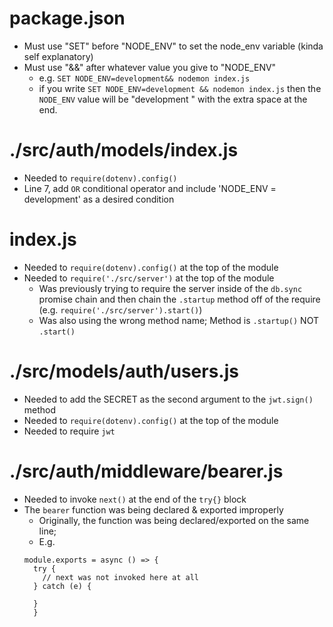 # package.json
- Must use "SET" before "NODE_ENV" to set the node_env variable (kinda self explanatory)
- Must use "&&" after whatever value you give to "NODE_ENV"
  - e.g. `SET NODE_ENV=development&& nodemon index.js`
  - if you write `SET NODE_ENV=development && nodemon index.js` then the `NODE_ENV` value will be "development " with the extra space at the end.

# ./src/auth/models/index.js
- Needed to `require(dotenv).config()`
- Line 7, add `OR` conditional operator and include 'NODE_ENV = development' as a desired condition

# index.js
- Needed to `require(dotenv).config()` at the top of the module
- Needed to `require('./src/server')` at the top of the module
  - Was previously trying to require the server inside of the `db.sync` promise chain and then chain the `.startup` method off of the require (e.g. `require('./src/server').start()`)
  - Was also using the wrong method name; Method is `.startup()` NOT `.start()`

# ./src/models/auth/users.js
- Needed to add the SECRET as the second argument to the `jwt.sign()` method
- Needed to `require(dotenv).config()` at the top of the module
- Needed to require `jwt`

# ./src/auth/middleware/bearer.js
- Needed to invoke `next()` at the end of the `try{}` block
- The `bearer` function was being declared & exported improperly
  - Originally, the function was being declared/exported on the same line; 
  - E.g. 
  ```
  module.exports = async () => {
    try {
      // next was not invoked here at all
    } catch (e) {

    }
    }
  ```